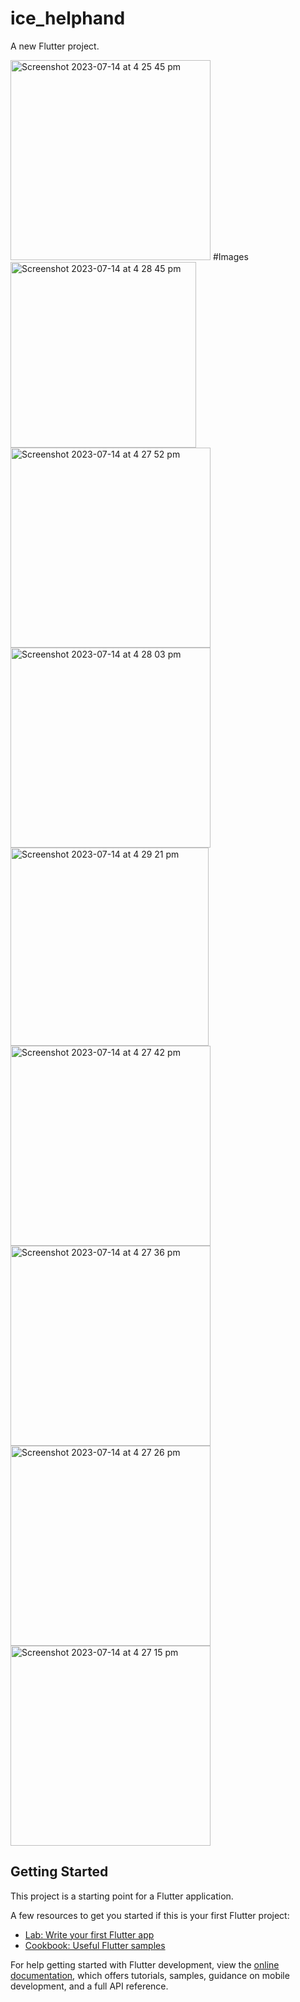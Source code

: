 

# ice_helphand




A new Flutter project.

<img width="320" alt="Screenshot 2023-07-14 at 4 25 45 pm" src="https://github.com/Amir-Yaseen/ice_helphand_app-main/assets/63316291/f5ac707d-cd91-4763-8562-02c3ba83221e">
#Images
<img width="297" alt="Screenshot 2023-07-14 at 4 28 45 pm" src="https://github.com/Amir-Yaseen/ice_helphand_app-main/assets/63316291/3bcb560b-4a95-489f-8fca-878d309dab26">
<img width="320" alt="Screenshot 2023-07-14 at 4 27 52 pm" src="https://github.com/Amir-Yaseen/ice_helphand_app-main/assets/63316291/ecd5ad7e-19f3-4553-bb36-35887962bc95">
<img width="320" alt="Screenshot 2023-07-14 at 4 28 03 pm" src="https://github.com/Amir-Yaseen/ice_helphand_app-main/assets/63316291/fcc17e37-4643-4d68-bc93-cb4aa91c7c26">
<img width="317" alt="Screenshot 2023-07-14 at 4 29 21 pm" src="https://github.com/Amir-Yaseen/ice_helphand_app-main/assets/63316291/1f5e080f-87e7-4e4e-ab95-2f745bde90de">
<img width="320" alt="Screenshot 2023-07-14 at 4 27 42 pm" src="https://github.com/Amir-Yaseen/ice_helphand_app-main/assets/63316291/cc10a873-f3ef-4612-88f9-83d3b9760dda">
<img width="320" alt="Screenshot 2023-07-14 at 4 27 36 pm" src="https://github.com/Amir-Yaseen/ice_helphand_app-main/assets/63316291/317979fa-358b-492d-bd11-558c43856a11">
<img width="320" alt="Screenshot 2023-07-14 at 4 27 26 pm" src="https://github.com/Amir-Yaseen/ice_helphand_app-main/assets/63316291/12593fcc-ce6a-4f83-bccd-6ce1144b0bb5">
<img width="320" alt="Screenshot 2023-07-14 at 4 27 15 pm" src="https://github.com/Amir-Yaseen/ice_helphand_app-main/assets/63316291/85900be3-7078-43b2-95f0-b541280d8b07">

## Getting Started

This project is a starting point for a Flutter application.

A few resources to get you started if this is your first Flutter project:

- [Lab: Write your first Flutter app](https://docs.flutter.dev/get-started/codelab)
- [Cookbook: Useful Flutter samples](https://docs.flutter.dev/cookbook)

For help getting started with Flutter development, view the
[online documentation](https://docs.flutter.dev/), which offers tutorials,
samples, guidance on mobile development, and a full API reference.
